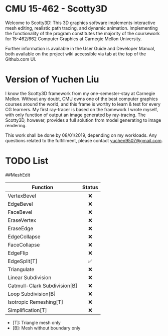 # CMU 15-462 - Scotty3D

Welcome to Scotty3D! This 3D graphics software implements interactive mesh
editing, realistic path tracing, and dynamic animation. Implementing the
functionality of the program constitutes the majority of the coursework for
15-462/662 Computer Graphics at Carnegie Mellon University.

Further information is available in the User Guide and Developer Manual, both
available on the project wiki accessible via tab at the top of the Github.com UI.

# Version of Yuchen Liu

I know the Scotty3D framework from my one-semester-stay at Carnegie Mellon. Without any doubt, CMU owns one of the best computer graphics courses around the world, and this frame is worthy to learn & test for every CG learners. My first ray-tracer is based on the framework I wrote myself, with only function of output an image generated by ray-tracing. The Scotty3D, however, provides a full solution from model generating to image rendering.

This work shall be done by 08/01/2019, depending on my workloads. Any questions related to the fulfillment, please contact yuchen9507@gmail.com.

# TODO List

##MeshEdit

Function | Status
---------|:------:
VertexBevel |:x:
EdgeBevel   |:x:
FaceBevel   |:x:
EraseVertex |:x:
EraseEdge   |:x:
EdgeCollapse|:x:
FaceCollapse|:x:
EdgeFlip    |:x:
EdgeSplit[T]|:white_check_mark:
Triangulate                  |:x:
Linear Subdivision           |:x:
Catmull-Clark Subdivision[B] |:x:
Loop Subdivision[B]          |:x:
Isotropic Remeshing[T]       |:x:
Simplification[T]            |:x:

* [T]: Triangle mesh only
* [B]: Mesh without boundary only  